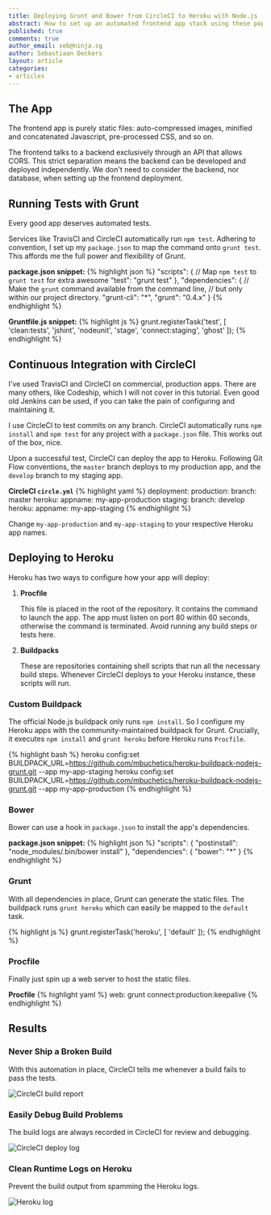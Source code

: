 ```yaml
---
title: Deploying Grunt and Bower from CircleCI to Heroku with Node.js
abstract: How to set up an automated frontend app stack using these popular tools.
published: true
comments: true
author_email: seb@ninja.sg
author: Sebastiaan Deckers
layout: article
categories:
- articles
---
```


## The App

The frontend app is purely static files: auto-compressed images, minified and concatenated Javascript, pre-processed CSS, and so on.

The frontend talks to a backend exclusively through an API that allows CORS. This strict separation means the backend can be developed and deployed independently. We don't need to consider the backend, nor database, when setting up the frontend deployment.

## Running Tests with Grunt

Every good app deserves automated tests.

Services like TravisCI and CircleCI automatically run `npm test`. Adhering to convention, I set up my `package.json` to map the command onto `grunt test`. This affords me the full power and flexibility of Grunt.

**package.json snippet:**
{% highlight json %}
"scripts": {
  // Map `npm test` to `grunt test` for extra awesome
  "test": "grunt test"
},
"dependencies": {
  // Make the `grunt` command available from the command line,
  // but only within our project directory.
  "grunt-cli": "*",
  "grunt": "0.4.x"
}
{% endhighlight %}

**Gruntfile.js snippet:**
{% highlight js %}
grunt.registerTask('test', [
  'clean:tests',
  'jshint',
  'nodeunit',
  'stage',
  'connect:staging',
  'ghost'
]);
{% endhighlight %}

## Continuous Integration with CircleCI

I've used TravisCI and CircleCI on commercial, production apps. There are many others, like Codeship, which I will not cover in this tutorial. Even good old Jenkins can be used, if you can take the pain of configuring and maintaining it.

I use CircleCI to test commits on any branch. CircleCI automatically runs `npm install` and `npm test` for any project with a `package.json` file. This works out of the box, nice.

Upon a successful test, CircleCI can deploy the app to Heroku. Following Git Flow conventions, the `master` branch deploys to my production app, and the `develop` branch to my staging app.

**CircleCI `circle.yml`**
{% highlight yaml %}
deployment:
  production:
    branch: master
    heroku:
      appname: my-app-production
  staging:
    branch: develop
    heroku:
      appname: my-app-staging
{% endhighlight %}

Change `my-app-production` and `my-app-staging` to your respective Heroku app names.

## Deploying to Heroku

Heroku has two ways to configure how your app will deploy:

1. **Procfile**

   This file is placed in the root of the repository. It contains the command to launch the app. The app must listen on port 80 within 60 seconds, otherwise the command is terminated. Avoid running any build steps or tests here.

1. **Buildpacks**

   These are repositories containing shell scripts that run all the necessary build steps. Whenever CircleCI deploys to your Heroku instance, these scripts will run.

### Custom Buildpack

The official Node.js buildpack only runs `npm install`. So I configure my Heroku apps with the community-maintained buildpack for Grunt. Crucially, it executes `npm install` and `grunt heroku` before Heroku runs `Procfile`.

{% highlight bash %}
heroku config:set BUILDPACK_URL=https://github.com/mbuchetics/heroku-buildpack-nodejs-grunt.git --app my-app-staging
heroku config:set BUILDPACK_URL=https://github.com/mbuchetics/heroku-buildpack-nodejs-grunt.git --app my-app-production
{% endhighlight %}

### Bower

Bower can use a hook in `package.json` to install the app's dependencies.

**package.json snippet:**
{% highlight json %}
"scripts": {
  "postinstall": "node_modules/.bin/bower install"
},
"dependencies": {
  "bower": "*"
}
{% endhighlight %}

### Grunt

With all dependencies in place, Grunt can generate the static files. The buildpack runs `grunt heroku` which can easily be mapped to the `default` task.

{% highlight js %}
grunt.registerTask('heroku', [
  'default'
]);
{% endhighlight %}

### Procfile

Finally just spin up a web server to host the static files.

**Procfile**
{% highlight yaml %}
web: grunt connect:production:keepalive
{% endhighlight %}

## Results

### Never Ship a Broken Build

With this automation in place, CircleCI tells me whenever a build fails to pass the tests.

![CircleCI build report](http://i.imgur.com/mbGpJg5.png)

### Easily Debug Build Problems

The build logs are always recorded in CircleCI for review and debugging.

![CircleCI deploy log](http://i.imgur.com/9uD35Lm.png)

### Clean Runtime Logs on Heroku

Prevent the build output from spamming the Heroku logs.

![Heroku log](http://i.imgur.com/YRDddTA.png)
